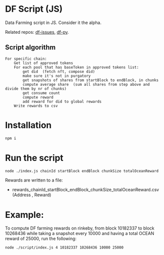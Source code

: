 # DF Script (JS)

Data Farming script in JS. Consider it the alpha.

Related repos: [df-issues](https://github.com/oceanprotocol/df-issues), [df-py](https://github.com/oceanprotocol/df-py).

## Script algorithm

```text
For specific chain:
    Get list of approved tokens
    For each pool that has baseToken in approved tokens list:
        get did  (fetch nft, compose did)
        make sure it's not in purgatory
        get snapshots of shares from startBlock to endBlock, in chunks
        compute average share  (sum all shares from step above and divide them by nr of chunks)
        get consume count
        compute reward
        add reward for did to global rewards
    Write rewards to csv
```

# Installation
```bash
npm i
```

# Run the script
```bash
node ./index.js chainId startBlock endBlock chunkSize totalOceanReward
```
Rewards are written to a file:
 - rewards_chainId_startBlock_endBlock_chunkSize_totalOceanReward.csv  (Address , Reward)


# Example:

To compute DF farming rewards on rinkeby, from block 10182337 to block 10268436 while taking a snapshot every 10000 and having a total OCEAN reward of 25000, run the following:

```bash
node ./script/index.js 4 10182337 10268436 10000 25000
```

